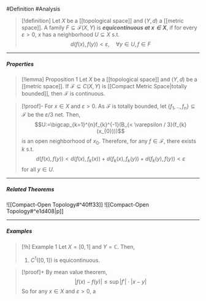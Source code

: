 #Definition #Analysis 

> [!definition]
> Let $X$ be a [[topological space]] and $(Y,d)$ a [[metric space]]. A family $F\subseteq \mathcal{F}(X,Y)$ is ***equicontinuous at $x\in X$***, if for every $\varepsilon>0$, $x$ has a neighborhood $U\subseteq X$ s.t. $$d(f(x),f(y))<\varepsilon,\quad \forall y\in U,f\in F$$
---
##### Properties
> [!lemma] Proposition 1
> Let $X$ be a [[topological space]] and $(Y,d)$ be a [[metric space]]. If $\mathcal{F}\subseteq C(X,Y)$ is [[Compact Metric Space|totally bounded]], then $\mathcal{F}$ is continuous.

> [!proof]-
> For $x\in X$ and $\varepsilon>0$. As $\mathcal{F}$ is totally bounded, let $\{ f_{1},..,f_{n} \}\subseteq \mathcal{F}$ be the $\varepsilon /3$ net. Then, $$U:=\bigcap_{k=1}^{n}f_{k}^{-1}(B_{< \varepsilon / 3}(f_{k}(x_{0})))$$is an open neighborhood of $x_{0}$. Therefore, for any $f\in\mathcal{F}$, there exists $k$ s.t. $$d(f(x),f(y))<d(f(x),f_{k}(x))+d(f_{k}(x),f_{k}(y))+d(f_{k}(y),f(y))<\varepsilon$$for all $y\in U$.
---
##### Related Theorems
![[Compact-Open Topology#^40ff33]]
![[Compact-Open Topology#^e1d408|p]]

---
##### Examples
> [!h] Example 1
> Let $X=[0,1]$ and $Y=\mathbb{C}$. Then, 
> 1. $C^1([0,1])$ is equicontinuous.

> [!proof]+
> By mean value theorem, $$\left| f(x)-f(y) \right| \leq\sup \left| f' \right| \cdot \left| x-y \right| $$So for any $x\in X$ and $\varepsilon>0$, a